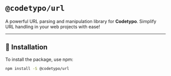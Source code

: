 # `@codetypo/url`

A powerful URL parsing and manipulation library for **Codetypo**. Simplify URL handling in your web projects with ease!

---

## 🚀 Installation

To install the package, use npm:

```sh
npm install -S @codetypo/url